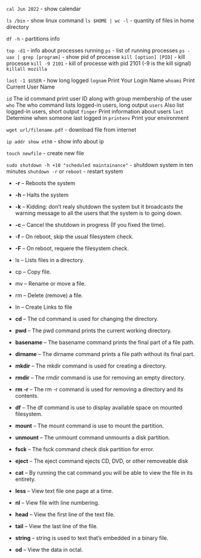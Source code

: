 `cal Jun 2022` - show calendar

`ls /bin` - show linux command
`ls $HOME | wc -l` - quantity of files in home directory

`df -h` - partitions info

`top -d1` - info about processes running
`ps` - list of running processes
`ps -uax | grep [program]` - show pid of processe
`kill [option] [PID]` - kill processe
`kill -9 2101` - kill of processe with pid 2101 (-9 is the kill signal)
`killall mozilla` 


`last -1 $USER` - how long logged
`lognam` Print Your Login Name
`whoami` Print Current User Name

`id` The id command print user ID along with group membership of the user
`who` The who command lists logged-in users, long output
`users` Also list logged-in users, short output
`finger` Print information about users
`last` Determine when someone last logged in
`printenv` Print your environment


`wget url/filename.pdf` - download file from internet

`ip addr show eth0` - show info about ip

`touch newfile` - create new file

`sudo shutdown -h +10 "scheduled maintainance"` - shutdown system in ten minutes
`shutdown -r` or `reboot` - restart system

-   **-r** – Reboots the system
-   **-h** – Halts the system
-   **-k** – Kidding: don’t realy shutdown the system but it broadcasts the warning message to all the users that the system is to going down.
-   **-c** – Cancel the shutdown in progress (If you fixed the time).
-   **-f** – On reboot, skip the usual filesystem check.
-   **-F** – On reboot, requere the filesystem check.



-   ls – Lists files in a directory.
-   cp – Copy file.
-   mv – Rename or move a file.
-   rm – Delete (remove) a file.
-   ln – Create Links to file


-   **cd** – The cd command is used for changing the directory.
-   **pwd** – The pwd command prints the current working directory.
-   **basename** – The basename command prints the final part of a file path.
-   **dirname** – The dirname command prints a file path without its final part.
-   **mkdir** – The mkdir command is used for creating a directory.
-   **rmdir** – The rmdir command is use for removing an empty directory.
-   **rm -r** – The rm -r command is used for removing a directory and its contents.

-   **df** – The df command is use to display available space on mounted filesystem.
-   **mount** – The mount command is use to mount the partition.
-   **unmount** – The unmount command unmounts a disk partition.
-   **fsck** – The fsck command check disk partition for error.
-   **eject** – The eject command ejects CD, DVD, or other removeable disk

-   **cat** – By running the cat command you will be able to view the file in its entirety.
-   **less** – View text file one page at a time.
-   **nl** – View file with line numbering.
-   **head** – View the first line of the text file.
-   **tail** – View the last line of the file.
-   **string** – string is used to text that’s embedded in a binary file.
-   **od** – View the data in octal.